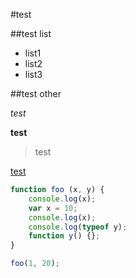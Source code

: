 #test

##test list

- list1
- list2
- list3

##test other

_test_

__test__

> test

[test](http://poppinlp.github.io)

```js
function foo (x, y) {
    console.log(x);
    var x = 10;
    console.log(x);
    console.log(typeof y);
    function y() {};
}

foo(1, 20);
```
